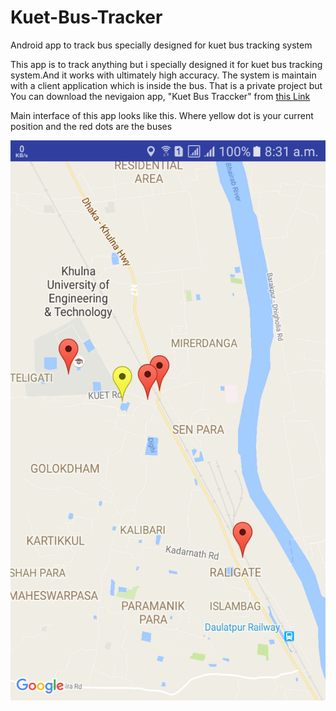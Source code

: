 # Kuet-Bus-Tracker
Android app to track bus specially designed for kuet bus tracking system

This app is to track anything but i specially designed it for kuet bus tracking system.And it works with ultimately high accuracy. The system is maintain with a client application which is inside the bus. That is a private project but You can download the nevigaion app, "Kuet Bus Traccker" from <a href="https://drive.google.com/drive/folders/0B8_jHUJgjjkjd2h1R0xjNS1pOGc?usp=sharing">this Link</a>


Main interface of this app looks like this. Where yellow dot is your current position and the red dots are the buses

<p align="center">
  <img src="https://github.com/Bikash300895/Kuet-Bus-Tracker/blob/master/1.png"/>
</p>